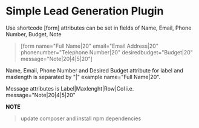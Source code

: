 # Simple Lead Generation Plugin

Use shortcode [form] attributes can be set in fields of Name, Email, Phone Number, Budget, Note 

> [form name="Full Name|20" email="Email Address|20" phonenumber="Telephone Number|20" desiredbudget="Budget|20" message="Note|20|4|5|20"]

Name, Email, Phone Number and Desired Budget attribute for label and maxlength is separated by "|" example name="Full Name|20".

Message attributes is Label|Maxlenght|Row|Col i.e. message="Note|20|4|5|20"

**NOTE**

> update composer and install npm dependencies
